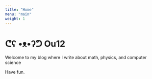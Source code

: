 ```yaml
---
title: "Home"
menu: "main"
weight: 1
---
```


# ᕦʕ •ᴥ•ʔᕤ Ou12

Welcome to my blog where I write about math, physics, and computer science

Have fun.

